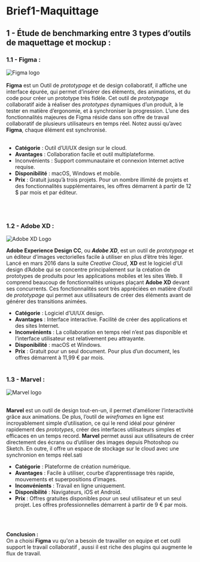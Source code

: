 # Brief1-Maquittage

## 1 -  Étude de benchmarking entre 3 types d’outils de  maquettage et mockup :

### 1.1 - **Figma** :     

![Figma logo](https://cdn.dribbble.com/users/3061686/screenshots/17599145/figma-logo-2_4x.png)  
<br>
**Figma** est un Outil de *prototypage* et de design collaboratif, il affiche une interface épurée, qui permet d’insérer des éléments, des animations, et du code pour créer un prototype très fidèle. Cet outil de *prototypage* collaboratif aide à réaliser des *prototypes* dynamiques d’un produit, à le tester en matière d’ergonomie, et à synchroniser la progression. L’une des fonctionnalités majeures de Figma réside dans son offre de travail collaboratif de plusieurs utilisateurs en temps réel. Notez aussi qu’avec **Figma**, chaque élément est synchronisé.  
<br/>

- **Catégorie** : Outil d’UI/UX design sur le cloud.
- **Avantages** : Collaboration facile et outil multiplateforme.
- Inconvénients : Support communautaire et connexion Internet active requise.
- **Disponibilité** : macOS, Windows et mobile.
- **Prix** : Gratuit jusqu’à trois projets. Pour un nombre illimité de projets et des fonctionnalités supplémentaires, les offres démarrent à partir de 12 $ par mois et par éditeur.

<br><br>

### 1.2 - **Adobe XD** :     
![Adobe XD Logo](https://is2-ssl.mzstatic.com/image/thumb/Purple112/v4/4b/d9/3e/4bd93eb1-3c88-0161-b64b-93ce54053d47/AppIcon-0-1x_U007emarketing-0-7-0-85-220.png/1200x630wa.png)

**Adobe Experience Design CC**, ou ***Adobe XD***, est un outil de *prototypage* et un éditeur d’images vectorielles facile à utiliser en plus d’être très léger. Lancé en mars 2016 dans la suite *Creative Cloud*, **XD** est le logiciel d’UI design d’Adobe qui se concentre principalement sur la création de prototypes de produits pour les applications mobiles et les sites Web. Il comprend beaucoup de fonctionnalités uniques plaçant **Adobe XD** devant ses concurrents. Ces fonctionnalités sont très appréciées en matière d’outil de *prototypage* qui permet aux utilisateurs de créer des éléments avant de générer des transitions animées.
<br>

- **Catégorie** : Logiciel d’UI/UX design.
- **Avantages** : Interface interactive. Facilité de créer des applications et des sites Internet.
- **Inconvénients** : La collaboration en temps réel n’est pas disponible et l’interface utilisateur est relativement peu attrayante.
- **Disponibilité** : macOS et Windows.
- **Prix** : Gratuit pour un seul document. Pour plus d’un document, les offres démarrent à 11,99 € par mois.
<br><br>

### 1.3 - **Marvel** :     
![Marvel logo](https://marvelapp.com/wp-content/uploads/2018/06/Logo-Light.png)
<br><br>

**Marvel** est un outil de design tout-en-un, il permet d’améliorer l’interactivité grâce aux animations. De plus, l’outil de *wireframes* en ligne est incroyablement simple d’utilisation, ce qui le rend idéal pour générer rapidement des *prototypes*, créer des interfaces utilisateurs simples et efficaces en un temps record. **Marvel** permet aussi aux utilisateurs de créer directement des écrans ou d’utiliser des images depuis Photoshop ou Sketch. En outre, il offre un espace de stockage sur le cloud avec une synchronion en temps réel.sati


- **Catégorie** : Plateforme de création numérique.
- **Avantages** : Facile à utiliser, courbe d’apprentissage très rapide, mouvements et superpositions d’images.
- **Inconvénients** : Travail en ligne uniquement.
- **Disponibilité** : Navigateurs, iOS et Android.
- **Prix** : Offres gratuites disponibles pour un seul utilisateur et un seul projet. Les offres professionnelles démarrent à partir de 9 € par mois.

<br><br>

**Conclusion :**<br>
On a choisi **Figma** vu qu'on a besoin de travailler on equipe et cet outil support le travail collaboratif , aussi il est riche des plugins qui augmente le flux de travail.






  










